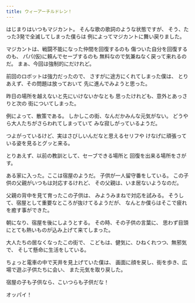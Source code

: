 ```yaml
---
title: ウィーアーチルドレン！
---
```

はじまりはいつもマジカント。
そんな歌の歌詞のような状態ですが、
そう、たった3発で全滅してしまった僕らは
例によってマジカントに舞い戻りました。

マジカントは、戦闘不能になった仲間を回復するのも
傷ついた自分を回復するのも、
パパ(仮)に頼んでセーブするのも
無料なので気兼ねなく戻って来れるのだ。
まぁ、今回は強制的にだけれど。

前回のロボットは強力だったので、
さすがに途方にくれてしまった僕は、
とりあえず、その問題は放っておいて
先に進んでみようと思った。

昨日の場所を越えないと先にいけないかなとも
思ったけれども、意外とあっさりと次の
街についてしまった。

例によって、散策である。
しかしこの街、なんだかみんな元気がない。
どうやら大人たちがさらわれてしまっていて
みな寂しがっているようだ。

つよがっているけど、実はさびしいんだなと思えるセリフや
けなげに頑張っている姿を見るとグッと来る。

とりあえず、以前の教訓として、セーブできる場所と
回復を出来る場所をさがす。

ある家に入った。ここは宿屋のようだ。
子供が一人留守番をしている。
この子供の父親がいつもは対応するけれど、
その父親は、いま居ないようなのだ。

父親の背中を見て育ったこの子供は、
みようみまねで対応を試みる。
そうして、宿屋として重要なところが抜けてるようだが、
なんとか僕らはそこで疲れを癒す事ができた。

朝になり、宿屋を後にしようとする。
その時、その子供の言葉に、
思わず目頭にとても熱いものが込み上げて来てしまった。

大人たちの居なくなったこの街で、
こどもは、健気に、ひねくれつつ、無邪気で、
そして懸命に生活をしている。


ちょっと電車の中で天井を見上げていた僕は、
画面に顔を戻し、街を歩き、広場で遊ぶ子供たちに会い、
また元気を取り戻した。

宿屋の子も子供なら、こいつらも子供だな！


オッパイ！
